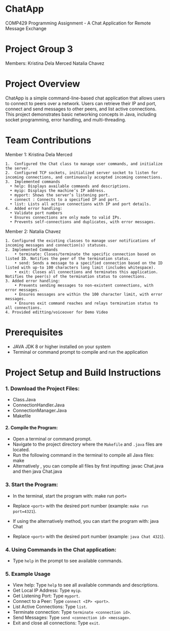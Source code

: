 # ChatApp 

COMP429 Programming Assignment - A Chat Application for Remote Message Exchange

# Project Group 3

Members:
Kristina Dela Merced
Natalia Chavez 

# Project Overview

ChatApp is a simple command-line-based chat application that allows users to connect to peers over a network. Users can retrieve their IP and port, connect and send messages to other peers, and list active connections. This project demonstrates basic networking concepts in Java, including socket programming, error handling, and multi-threading.

# Team Contributions

Member 1: Kristina Dela Merced

	1.	Configured the Chat class to manage user commands, and initialize the server.
 	2.	Configured TCP sockets, initialized server socket to listen for incoming connections, and continuously accepted incoming connections.
	3.	Implemented commands
 	  •	help: Displays available commands and descriptions.
	  •	myip: Displays the machine’s IP address.
	  •	myport: Shows the server’s listening port.
	  •	connect : Connects to a specified IP and port.
	  •	list: Lists all active connections with IP and port details.
	4.	Added error handling:
	  •	Validate port numbers 
	  •	Ensures connections are only made to valid IPs.
	  •	Prevents self-connections and duplicates, with error messages.

Member 2: Natalia Chavez

  	1. Configured the existing classes to manage user notifications of incoming messages and connection(s) statuses.
	2. Implemented Commands
		• terminate: Closes/terminate the specific connection based on listed ID. Notifies the peer of the termination status.
		• send: Sends a message to a specified connection based on the ID listed with up-to 100 characters long limit (includes whitespace).
		• exit: Closes all connections and terminates this application. Notifies the peer(s) of the termination status to connections.
	3. Added error handling:
		• Prevents sending messages to non-existent connections, with error messages.
		• Ensures messages are within the 100 character limit, with error messages.
		• Ensures exit command reaches and relays termination status to all connections.
	4. Provided editting/voiceover for Demo Video



# Prerequisites

- JAVA JDK 8 or higher installed on your system
- Terminal or command prompt to compile and run the application

# Project Setup and Build Instructions

### 1.	Download the Project Files:
- Class.Java
- ConnectionHandler.Java
- ConnectionManager.Java
- Makefile
       
#### 2.	Compile the Program:
- Open a terminal or command prompt.
- Navigate to the project directory where the `Makefile` and `.java` files are located.
- Run the following command in the terminal to compile all Java files: make
- Alternatively , you can compile all files by first inputting: javac Chat.java and then java Chat.java

### 3. Start the Program:
- In the terminal, start the program with: make run port=<port>
- Replace `<port>` with the desired port number (example: `make run port=4321`).

- If using the alternatively method, you can start the program with: java Chat <port>
- Replace `<port>` with the desired port number (example: `java Chat 4321`).
  
### 4. Using Commands in the Chat application:
- Type `help` in the prompt to see available commands.

### 5. Example Usage

- View help: Type `help` to see all available commands and descriptions.
- Get Local IP Address: Type `myip`.
- Get Listening Port: Type `myport`.
- Connect to a Peer: Type `connect <IP> <port>`.
- List Active Connections: Type `list`.
- Terminate connection: Type `terminate <connection id>`.
- Send Messages: Type `send <connection id> <message>`.
- Exit and close all connections: Type `exit`.
